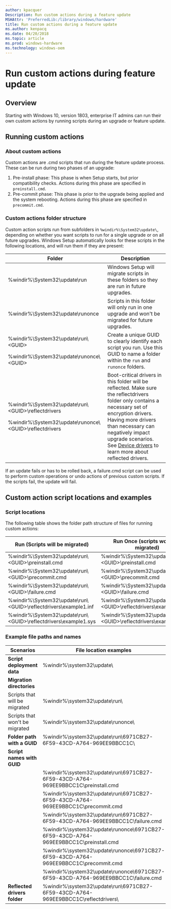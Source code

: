```yaml
---
author: kpacquer
Description: Run custom actions during a feature update
MSHAttr: 'PreferredLib:/library/windows/hardware'
title: Run custom actions during a feature update
ms.author: kenpacq
ms.date: 04/20/2018
ms.topic: article
ms.prod: windows-hardware
ms.technology: windows-oem
---
```


# Run custom actions during feature update

## Overview

Starting with Windows 10, version 1803, enterprise IT admins can run their own custom actions by running scripts during an upgrade or feature update. 

## Running custom actions

### About custom actions
Custom actions are .cmd scripts that run during the feature update process. These can be run during two phases of an upgrade:
1.  Pre-install phase: This phase is when Setup starts, but prior compatibility checks. Actions during this phase are specified in `preinstall.cmd`.
2.  Pre-commit phase: This phase is prior to the upgrade being applied and the system rebooting. Actions during this phase are specified in `precommit.cmd`.

### Custom actions folder structure

Custom action scripts run from subfolders in `%windir%\System32\update\`, depending on whether you want scripts to run for a single upgrade or on all future upgrades. Windows Setup automatically looks for these scripts in the following locations, and will run them if they are present:

| Folder | Description |
| --- | ---|
| %windir%\System32\update\run | Windows Setup will migrate scripts in these folders so they are run in future upgrades. |
| %windir%\System32\update\runonce | Scripts in this folder will only run in one upgrade and won't be migrated for future upgrades. |
| %windir%\System32\update\run\\\<GUID><p></p>%windir%\System32\update\runonce\\\<GUID> | Create a unique GUID to clearly identify each script you run. Use this GUID to name a folder within the `run` and `runonce` folders.  |
| %windir%\System32\update\run\\\<GUID>\reflectdrivers<p></p>%windir%\System32\update\runonce\\\<GUID>\reflectdrivers | Boot-critical drivers in this folder will be reflected. Make sure the reflectdrivers folder only contains a necessary set of encryption drivers. Having more drivers than necessary can negatively impact upgrade scenarios. See [Device drivers](device-drivers-and-deployment-overview.md#span-idofflinespanspan-idofflinespanadd-drivers-before-deployment-on-an-offline-windows-image-by-using-dism) to learn more about reflected drivers. |




If an update fails or has to be rolled back, a failure.cmd script can be used to perform custom operations or undo actions of previous custom scripts. If the scripts fail, the update will fail.


## Custom action script locations and examples

### Script locations

The following table shows the folder path structure of files for running custom actions:

|      Run (Scripts will be migrated)                                           | Run Once (scripts won't be migrated)     |   
| ------------------------------------------------------------ | ---------------------------------------------------------------- | 
| %windir%\System32\update\run\\\<GUID>\preinstall.cmd         | %windir%\System32\update\runonce\\\<GUID>\preinstall.cmd         |                             
| %windir%\System32\update\run\\\<GUID>\precommit.cmd          | %windir%\System32\update\runonce\\\<GUID>\precommit.cmd          |                             
| %windir%\System32\update\run\\\<GUID>\failure.cmd            | %windir%\System32\update\runonce\\\<GUID>\failure.cmd            |                             
| %windir%\System32\update\run\\\<GUID>\reflectdrivers\example1.inf | %windir%\System32\update\runonce\\\<GUID>\reflectdrivers\example2.inf |                          
| %windir%\System32\update\run\\\<GUID>\reflectdrivers\example1.sys | %windir%\System32\update\run\\\<GUID>\reflectdrivers\example2.sys |                           
### Example file paths and names

| Scenarios                      | File location examples                                                               |
| ------------------------------ | ------------------------------------------------------------------------------------ |
| **Script deployment data**         | %windir%\system32\update\                                                            |
| **Migration directories**      |                                                                                      |
| Scripts that will be migrated  | %windir%\system32\update\run\                                                        |
| Scripts that won't be migrated | %windir%\system32\update\runonce\                                                    |
| **Folder path with a GUID**        | %windir%\system32\update\run\6971CB27-6F59-43CD-A764-969EE9BBCC1C\                   |
| **Script names with GUID**         |                                                                                      |
|                                | %windir%\system32\update\run\6971CB27-6F59-43CD-A764-969EE9BBCC1C\preinstall.cmd     |
|                                | %windir%\system32\update\run\6971CB27-6F59-43CD-A764-969EE9BBCC1C\precommit.cmd      |
|                                | %windir%\system32\update\run\6971CB27-6F59-43CD-A764-969EE9BBCC1C\failure.cmd        |
|                                | %windir%\system32\update\runonce\6971CB27-6F59-43CD-A764-969EE9BBCC1C\preinstall.cmd |
|                                | %windir%\system32\update\runonce\6971CB27-6F59-43CD-A764-969EE9BBCC1C\precommit.cmd  |
|                                | %windir%\system32\update\runonce\6971CB27-6F59-43CD-A764-969EE9BBCC1C\failure.cmd    |
| **Reflected drivers folder**       | %windir%\system32\update\run\6971CB27-6F59-43CD-A764-969EE9BBCC1C\reflectdrivers\    |




